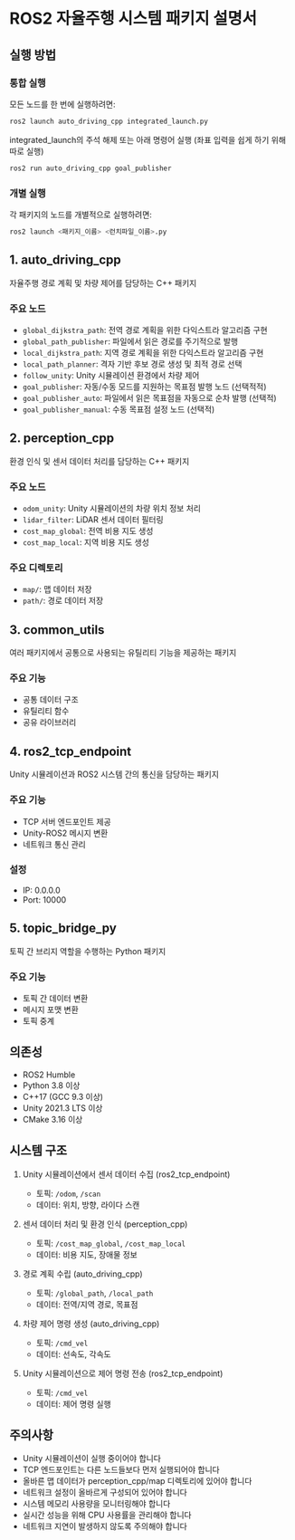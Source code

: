 # ROS2 자율주행 시스템 패키지 설명서

## 실행 방법

### 통합 실행
모든 노드를 한 번에 실행하려면:
```bash
ros2 launch auto_driving_cpp integrated_launch.py
```

integrated_launch의 주석 해제 또는 아래 명령어 실행
(좌표 입력을 쉽게 하기 위해 따로 실행)
```bash
ros2 run auto_driving_cpp goal_publisher
```

### 개별 실행
각 패키지의 노드를 개별적으로 실행하려면:
```bash
ros2 launch <패키지_이름> <런치파일_이름>.py
```

## 1. auto_driving_cpp
자율주행 경로 계획 및 차량 제어를 담당하는 C++ 패키지

### 주요 노드
- `global_dijkstra_path`: 전역 경로 계획을 위한 다익스트라 알고리즘 구현
- `global_path_publisher`: 파일에서 읽은 경로를 주기적으로 발행
- `local_dijkstra_path`: 지역 경로 계획을 위한 다익스트라 알고리즘 구현
- `local_path_planner`: 격자 기반 후보 경로 생성 및 최적 경로 선택
- `follow_unity`: Unity 시뮬레이션 환경에서 차량 제어
- `goal_publisher`: 자동/수동 모드를 지원하는 목표점 발행 노드 (선택적적)
- `goal_publisher_auto`: 파일에서 읽은 목표점을 자동으로 순차 발행 (선택적)
- `goal_publisher_manual`: 수동 목표점 설정 노드 (선택적)

## 2. perception_cpp
환경 인식 및 센서 데이터 처리를 담당하는 C++ 패키지

### 주요 노드
- `odom_unity`: Unity 시뮬레이션의 차량 위치 정보 처리
- `lidar_filter`: LiDAR 센서 데이터 필터링
- `cost_map_global`: 전역 비용 지도 생성
- `cost_map_local`: 지역 비용 지도 생성

### 주요 디렉토리
- `map/`: 맵 데이터 저장
- `path/`: 경로 데이터 저장

## 3. common_utils
여러 패키지에서 공통으로 사용되는 유틸리티 기능을 제공하는 패키지

### 주요 기능
- 공통 데이터 구조
- 유틸리티 함수
- 공유 라이브러리

## 4. ros2_tcp_endpoint
Unity 시뮬레이션과 ROS2 시스템 간의 통신을 담당하는 패키지

### 주요 기능
- TCP 서버 엔드포인트 제공
- Unity-ROS2 메시지 변환
- 네트워크 통신 관리

### 설정
- IP: 0.0.0.0
- Port: 10000

## 5. topic_bridge_py
토픽 간 브리지 역할을 수행하는 Python 패키지

### 주요 기능
- 토픽 간 데이터 변환
- 메시지 포맷 변환
- 토픽 중계

## 의존성
- ROS2 Humble
- Python 3.8 이상
- C++17 (GCC 9.3 이상)
- Unity 2021.3 LTS 이상
- CMake 3.16 이상

## 시스템 구조
1. Unity 시뮬레이션에서 센서 데이터 수집 (ros2_tcp_endpoint)
   - 토픽: `/odom`, `/scan`
   - 데이터: 위치, 방향, 라이다 스캔

2. 센서 데이터 처리 및 환경 인식 (perception_cpp)
   - 토픽: `/cost_map_global`, `/cost_map_local`
   - 데이터: 비용 지도, 장애물 정보

3. 경로 계획 수립 (auto_driving_cpp)
   - 토픽: `/global_path`, `/local_path`
   - 데이터: 전역/지역 경로, 목표점

4. 차량 제어 명령 생성 (auto_driving_cpp)
   - 토픽: `/cmd_vel`
   - 데이터: 선속도, 각속도

5. Unity 시뮬레이션으로 제어 명령 전송 (ros2_tcp_endpoint)
   - 토픽: `/cmd_vel`
   - 데이터: 제어 명령 실행

## 주의사항
- Unity 시뮬레이션이 실행 중이어야 합니다
- TCP 엔드포인트는 다른 노드들보다 먼저 실행되어야 합니다
- 올바른 맵 데이터가 perception_cpp/map 디렉토리에 있어야 합니다
- 네트워크 설정이 올바르게 구성되어 있어야 합니다
- 시스템 메모리 사용량을 모니터링해야 합니다
- 실시간 성능을 위해 CPU 사용률을 관리해야 합니다
- 네트워크 지연이 발생하지 않도록 주의해야 합니다